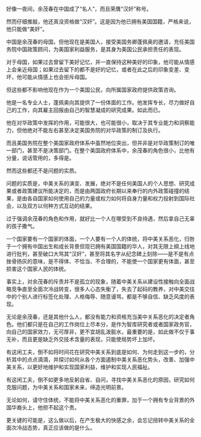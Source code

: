 好像一夜间，余茂春在中国成了“名人”，而且荣膺“汉奸”称号。

然而仔细推敲，他还真没资格做“汉奸”。这是因为他已拥有美国国籍，严格来说，他只能做“美奸”。

中国是余茂春的母国，但他现在是美国人，接受美国务卿蓬佩奥的邀请，充任美国务院中国政策顾问，为美国家利益服务，是其身为美国公民承担责任的表现。

对于母国，如果过去曾留下美好记忆，并一直保持这种美好的印象，他可能从情感上会亲近母国；如果过去留下的都不是好的记忆，或者在此之后的印象变差、变坏，他可能从情感上也会拒斥母国。

但这些都不影响他现在作为一个美国公民，向所属国家政府提供政策咨询。

他是一名专业人士，蓬佩奥向其提供了一份体面的工作。他发挥专长，尽力做好自己的工作，向其雇主回报由自己的智慧凝成的研究成果。如此而已。

他在对华政策中发挥的作用，可能很大，也可能很小，取决于其专业能力和洞察能力，但他绝对不能左右甚至决定美国务院的对华政策的制订及执行。

而且美国务院在整个美国家政府体系中虽然地位突出，但并非是对华政策制订的唯一部门，甚至不是决策部门。在整个美国政府体系中，余茂春的角色很小，比他有分量，说话管用的，多得是。

然而这些都还不是问题的实质。

问题的实质是，中美关系的演变、发展，绝对不是任何美国人的个人思想、研究成果或者政策建议所能决定的，而是由两国政府长期以来奉行的内外政策碰撞的结果，是由各自国家如何使用自己的力量或权力如何将自身力量和权力投射到国际社会，以及双方以何种方式互动的结果。

过于强调余茂春的角色和作用，就好比一个人在哪受到不良待遇，然后拿自己无辜的孩子撒气。

一个国家要有一个国家的体面，一个人要有一个人的体统，将中美关系恶化，归咎于一个拥有中国出生和成长背景但现已拥有美国国籍的华人，对其无限上纲上线地进行批判，甚至破口大骂其“汉奸”，甚至将其名字从纪念碑上刻除——是不是有点挫骨扬灰的意味，是不得体、不恰当、不合理的，不能使一个国家更有体面，甚至损害这个国家人民的体统。

事实上，对余茂春的斥责并不是孤立的现象，随着中美关系从建设性接触向全面战略竞争直至全面次冷战转变，很多人心态失衡了，失去了起码的教养，对中美交往中的个别人进行标签化处理、人格侮辱、随意谩骂，都是不够自信、缺乏风度的表现。

无论是余茂春，还是其他什么人，都没有能力和资格充当美中关系恶化的决定者角色。他们都只是在自己的工作岗位上尽本分，是作为智库研究者或者国家政务官，向自己的国家效力，无可厚非，更不宜胡乱泼脏水，最重要的是，如此做不仅于事无补，而且更是缺乏外交技术含量的表现，只能使局势坏上加坏。

有这闲工夫，倒不如将时间花在研究中美关系到底是如何、为何走到这一步的，分析其中的点点滴滴，并探讨如何从各个方面遏制中美关系恶化势头，改善、加强中美关系，以更好地维护和实现国家利益，维护和实现人民福祉。

有这闲工夫，倒不如更多地反躬自省、自问，寻找中美关系恶化的原因，研究如何克服问题，为中美关系和国家未来，缔造光明前景。

无论如何，请守住体统，不能将中美关系恶化的重罪，加于一个拥有专业背景的外国华裔头上，他担不起这个责。

更关键的可能是，这么做以后，在产生极大的快感之余，会忘记扭转中美关系的全面次冷战态势，真正应该做的是什么。


